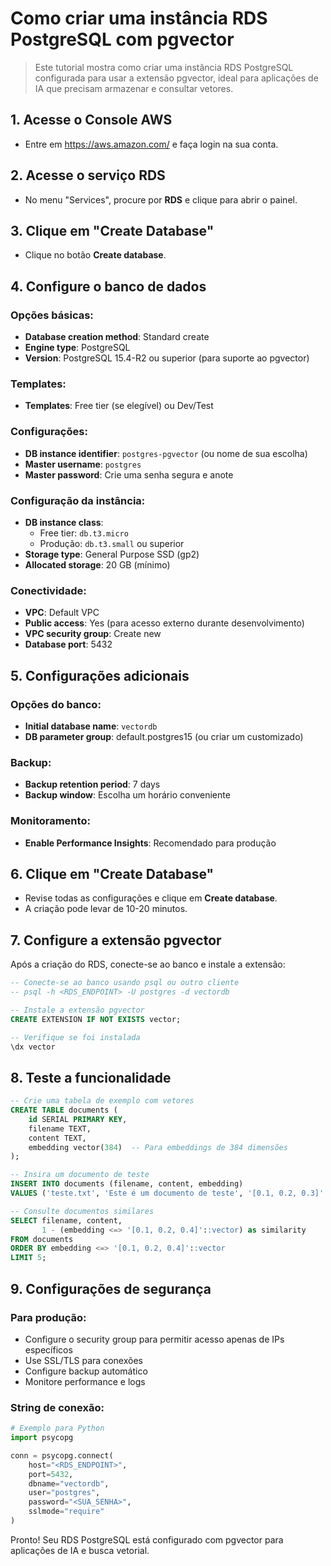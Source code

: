 # Como criar uma instância RDS PostgreSQL com pgvector

> Este tutorial mostra como criar uma instância RDS PostgreSQL configurada para usar a extensão pgvector, ideal para aplicações de IA que precisam armazenar e consultar vetores.

## 1. Acesse o Console AWS
- Entre em https://aws.amazon.com/ e faça login na sua conta.

## 2. Acesse o serviço RDS
- No menu "Services", procure por **RDS** e clique para abrir o painel.

## 3. Clique em "Create Database"
- Clique no botão **Create database**.

## 4. Configure o banco de dados

### Opções básicas:
- **Database creation method**: Standard create
- **Engine type**: PostgreSQL
- **Version**: PostgreSQL 15.4-R2 ou superior (para suporte ao pgvector)

### Templates:
- **Templates**: Free tier (se elegível) ou Dev/Test

### Configurações:
- **DB instance identifier**: `postgres-pgvector` (ou nome de sua escolha)
- **Master username**: `postgres`
- **Master password**: Crie uma senha segura e anote

### Configuração da instância:
- **DB instance class**: 
  - Free tier: `db.t3.micro`
  - Produção: `db.t3.small` ou superior
- **Storage type**: General Purpose SSD (gp2)
- **Allocated storage**: 20 GB (mínimo)

### Conectividade:
- **VPC**: Default VPC
- **Public access**: Yes (para acesso externo durante desenvolvimento)
- **VPC security group**: Create new
- **Database port**: 5432

## 5. Configurações adicionais

### Opções do banco:
- **Initial database name**: `vectordb`
- **DB parameter group**: default.postgres15 (ou criar um customizado)

### Backup:
- **Backup retention period**: 7 days
- **Backup window**: Escolha um horário conveniente

### Monitoramento:
- **Enable Performance Insights**: Recomendado para produção

## 6. Clique em "Create Database"
- Revise todas as configurações e clique em **Create database**.
- A criação pode levar de 10-20 minutos.

## 7. Configure a extensão pgvector

Após a criação do RDS, conecte-se ao banco e instale a extensão:

```sql
-- Conecte-se ao banco usando psql ou outro cliente
-- psql -h <RDS_ENDPOINT> -U postgres -d vectordb

-- Instale a extensão pgvector
CREATE EXTENSION IF NOT EXISTS vector;

-- Verifique se foi instalada
\dx vector
```

## 8. Teste a funcionalidade

```sql
-- Crie uma tabela de exemplo com vetores
CREATE TABLE documents (
    id SERIAL PRIMARY KEY,
    filename TEXT,
    content TEXT,
    embedding vector(384)  -- Para embeddings de 384 dimensões
);

-- Insira um documento de teste
INSERT INTO documents (filename, content, embedding) 
VALUES ('teste.txt', 'Este é um documento de teste', '[0.1, 0.2, 0.3]'::vector);

-- Consulte documentos similares
SELECT filename, content, 
       1 - (embedding <=> '[0.1, 0.2, 0.4]'::vector) as similarity
FROM documents 
ORDER BY embedding <=> '[0.1, 0.2, 0.4]'::vector
LIMIT 5;
```

## 9. Configurações de segurança

### Para produção:
- Configure o security group para permitir acesso apenas de IPs específicos
- Use SSL/TLS para conexões
- Configure backup automático
- Monitore performance e logs

### String de conexão:
```python
# Exemplo para Python
import psycopg

conn = psycopg.connect(
    host="<RDS_ENDPOINT>",
    port=5432,
    dbname="vectordb",
    user="postgres",
    password="<SUA_SENHA>",
    sslmode="require"
)
```

Pronto! Seu RDS PostgreSQL está configurado com pgvector para aplicações de IA e busca vetorial.